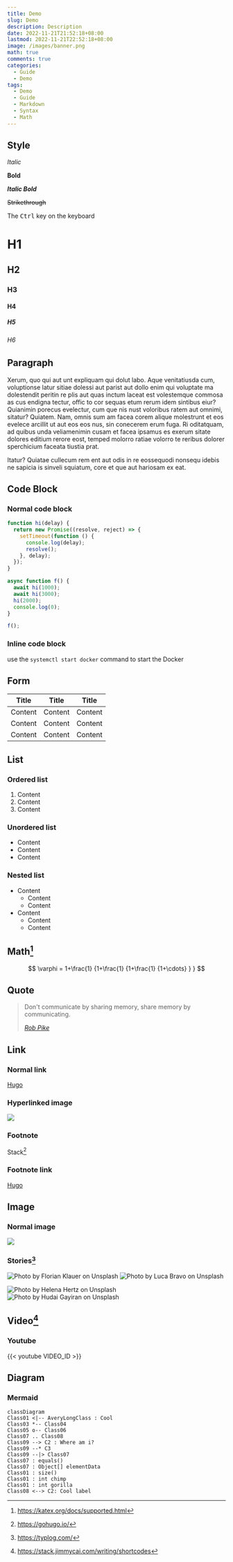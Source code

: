 ```yaml
---
title: Demo
slug: Demo
description: Description
date: 2022-11-21T21:52:18+08:00
lastmod: 2022-11-21T22:52:18+08:00
image: /images/banner.png
math: true
comments: true
categories:
  - Guide
  - Demo
tags:
  - Demo
  - Guide
  - Markdown
  - Syntax
  - Math
---
```


## Style

_Italic_

**Bold**

**_Italic Bold_**

~~Strikethrough~~

The <kbd>Ctrl</kbd> key on the keyboard

# H1

## H2

### H3

#### H4

##### H5

###### H6

## Paragraph

Xerum, quo qui aut unt expliquam qui dolut labo. Aque venitatiusda cum, voluptionse latur sitiae dolessi aut parist aut dollo enim qui voluptate ma dolestendit peritin re plis aut quas inctum laceat est volestemque commosa as cus endigna tectur, offic to cor sequas etum rerum idem sintibus eiur? Quianimin porecus evelectur, cum que nis nust voloribus ratem aut omnimi, sitatur? Quiatem. Nam, omnis sum am facea corem alique molestrunt et eos evelece arcillit ut aut eos eos nus, sin conecerem erum fuga. Ri oditatquam, ad quibus unda veliamenimin cusam et facea ipsamus es exerum sitate dolores editium rerore eost, temped molorro ratiae volorro te reribus dolorer sperchicium faceata tiustia prat.

Itatur? Quiatae cullecum rem ent aut odis in re eossequodi nonsequ idebis ne sapicia is sinveli squiatum, core et que aut hariosam ex eat.

## Code Block

### Normal code block

```js
function hi(delay) {
  return new Promise((resolve, reject) => {
    setTimeout(function () {
      console.log(delay);
      resolve();
    }, delay);
  });
}

async function f() {
  await hi(1000);
  await hi(3000);
  hi(2000);
  console.log(0);
}

f();
```

### Inline code block

use the `systemctl start docker` command to start the Docker

## Form

| Title   | Title   | Title   |
| ------- | ------- | ------- |
| Content | Content | Content |
| Content | Content | Content |
| Content | Content | Content |

## List

### Ordered list

1. Content
2. Content
3. Content

### Unordered list

- Content
- Content
- Content

### Nested list

- Content
  - Content
  - Content
- Content
  - Content
  - Content

## Math[^katex]

[^katex]: https://katex.org/docs/supported.html

$$
 \varphi = 1+\frac{1} {1+\frac{1} {1+\frac{1} {1+\cdots} } }
$$

## Quote

> Don't communicate by sharing memory, share memory by communicating.
>
> _[Rob Pike](https://www.youtube.com/watch?v=PAAkCSZUG1c)_

## Link

### Normal link

[Hugo](https://gohugo.io/)

### Hyperlinked image

[![](https://d33wubrfki0l68.cloudfront.net/c38c7334cc3f23585738e40334284fddcaf03d5e/2e17c/images/hugo-logo-wide.svg)](https://gohugo.io/)

### Footnote

Stack[^1]

[^1]: https://gohugo.io/

### Footnote link

[Hugo][a]

[a]: https://gohugo.io/

## Image

### Normal image

![](banner.png)

### Stories[^stories]

[^stories]: https://typlog.com/

![Photo by Florian Klauer on Unsplash](demo1.png) ![Photo by Luca Bravo on Unsplash](demo2.png)

![Photo by Helena Hertz on Unsplash](demo4.png) ![Photo by Hudai Gayiran on Unsplash](demo3.png)

## Video[^video]

[^video]: https://stack.jimmycai.com/writing/shortcodes

### Youtube

{{< youtube VIDEO_ID >}}

## Diagram
### Mermaid
```mermaid {align='center'}
classDiagram
Class01 <|-- AveryLongClass : Cool
Class03 *-- Class04
Class05 o-- Class06
Class07 .. Class08
Class09 --> C2 : Where am i?
Class09 --* C3
Class09 --|> Class07
Class07 : equals()
Class07 : Object[] elementData
Class01 : size()
Class01 : int chimp
Class01 : int gorilla
Class08 <--> C2: Cool label
```